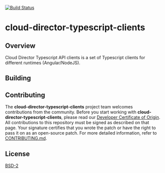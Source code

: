 [![Build Status](https://travis-ci.org/vmware/vcd-ext-sdk.svg?branch=master)](https://travis-ci.org/vmware/vcd-ext-sdk)

# cloud-director-typescript-clients

## Overview

Cloud Director Typescript API clients is a set of Typescript clients for different runtimes (Angular/NodeJS).

## Building

## Contributing

The **cloud-director-typescript-clients** project team welcomes contributions from the community. Before you start working with **cloud-director-typescript-clients**, please read our [Developer Certificate of Origin](https://cla.vmware.com/dco). All contributions to this repository must be signed as described on that page. Your signature certifies that you wrote the patch or have the right to pass it on as an open-source patch. For more detailed information, refer to [CONTRIBUTING.md](CONTRIBUTING.md).

## License

[BSD-2](LICENSE.txt)